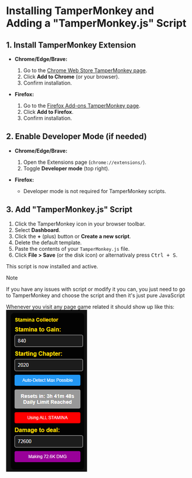 # Installing TamperMonkey and Adding a "TamperMonkey.js" Script

## 1. Install TamperMonkey Extension

- **Chrome/Edge/Brave:**
    1. Go to the [Chrome Web Store TamperMonkey page](https://chrome.google.com/webstore/detail/tampermonkey/dhdgffkkebhmkfjojejmpbldmpobfkfo).
    2. Click **Add to Chrome** (or your browser).
    3. Confirm installation.

- **Firefox:**
    1. Go to the [Firefox Add-ons TamperMonkey page](https://addons.mozilla.org/en-US/firefox/addon/tampermonkey/).
    2. Click **Add to Firefox**.
    3. Confirm installation.

## 2. Enable Developer Mode (if needed)

- **Chrome/Edge/Brave:**
    1. Open the Extensions page (`chrome://extensions/`).
    2. Toggle **Developer mode** (top right).

- **Firefox:**
    - Developer mode is not required for TamperMonkey scripts.

## 3. Add "TamperMonkey.js" Script

1. Click the TamperMonkey icon in your browser toolbar.
2. Select **Dashboard**.
3. Click the **+** (plus) button or **Create a new script**.
4. Delete the default template.
5. Paste the contents of your `TamperMonkey.js` file.
6. Click **File > Save** (or the disk icon) or alternativaly press <kbd>Ctrl + S</kbd>.

This script is now installed and active.

> [!NOTE]
> If you have any issues with script or modify it you can, you just need to go to TamperMonkey and choose the script and then it's just pure JavaScript

Whenever you visit any page game related it should show up like this:
![alt text](/assets/image.png)